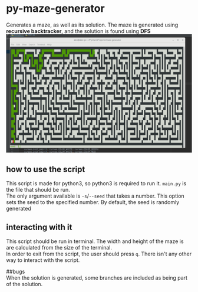 # py-maze-generator
Generates a maze, as well as its solution. The maze is generated using **recursive backtracker**, and the solution is found using **DFS**  
![alt text](https://github.com/alexge50/py-maze-generator/blob/master/screenshots/3.png?raw=true)

## how to use the script
This script is made for python3, so python3 is required to run it. 
`main.py` is the file that should be run.   
The only argument available is `-s`/`--seed` that takes a number. This option sets the seed to the specified number. By default, the seed is randomly generated

## interacting with it
This script should be run in terminal. The width and height of the maze is are calculated from the size of the terminal.   
In order to exit from the script, the user should press `q`. There isn't any other way to interact with the script.

##bugs  
When the solution is generated, some branches are included as being part of the solution.